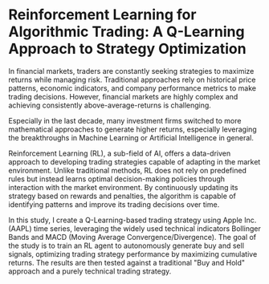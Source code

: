 # Reinforcement Learning for Algorithmic Trading: A Q-Learning Approach to Strategy Optimization

In financial markets, traders are constantly seeking strategies to maximize returns while managing risk. Traditional approaches rely on historical price patterns, economic indicators, and company performance metrics to make trading decisions. However, financial markets are highly complex and achieving consistently above-average-returns is challenging.

Especially in the last decade, many investment firms switched to more mathematical approaches to generate higher returns, especially leveraging the breakthroughs in Machine Learning or Artificial Intelligence in general. 

Reinforcement Learning (RL), a sub-field of AI, offers a data-driven approach to developing trading strategies capable of adapting in the market environment. Unlike traditional methods, RL does not rely on predefined rules but instead learns optimal decision-making policies through interaction with the market environment. By continuously updating its strategy based on rewards and penalties, the algorithm is capable of identifying patterns and improve its trading decisions over time.

In this study, I create a Q-Learning-based trading strategy using Apple Inc. (AAPL) time series, leveraging the widely used technical indicators Bollinger Bands and MACD (Moving Average Convergence/Divergence). The goal of the study is to train an RL agent to autonomously generate buy and sell signals, optimizing trading strategy performance by maximizing cumulative returns. The results are then tested against a traditional "Buy and Hold" approach and a purely technical trading strategy.
